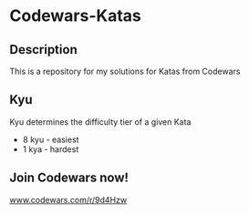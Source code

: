 # Codewars-Katas
## Description
This is a repository for my solutions for Katas from Codewars
## Kyu
Kyu determines the difficulty tier of a given Kata
 - 8 kyu - easiest
 - 1 kya - hardest
## Join Codewars now!
www.codewars.com/r/9d4Hzw